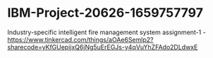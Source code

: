 # IBM-Project-20626-1659757797
Industry-specific intelligent fire management system
assignment-1 -https://www.tinkercad.com/things/aOAe6Semlp2?sharecode=yKfGUepijxQ6jNg5uErEGJs-y4qVuYhZFAdo2DLdwxE
